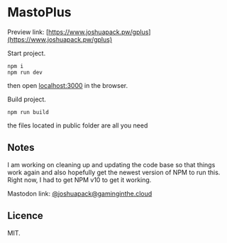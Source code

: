 # MastoPlus

Preview link: [https://www.joshuapack.pw/gplus](https://www.joshuapack.pw/gplus)

Start project.
```
npm i
npm run dev
```
then open [localhost:3000](http://localhost:3000) in the browser.

Build project.
```
npm run build
```
the files located in public folder are all you need

## Notes

I am working on cleaning up and updating the code base so that things work again and also hopefully get the newest version of NPM to run this. Right now, I had to get NPM v10 to get it working.

Mastodon link: [@joshuapack@gaminginthe.cloud](https://gaminginthe.cloud/@joshuapack)

## Licence
MIT.
